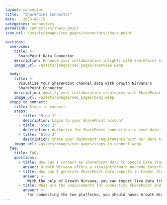 ```yaml
---
layout: connector
title:  "SharePoint Connector"
date:   2023-08-15
categories: connectors
permalink: connectors/share_point
icon_url: /assets/images/seo_pages/connectors/share_point

sections:
  overview:
    title: >-
      SharePoint Data Connector
    description: Enhance your collaboration insights with SharePoint integration. Seamlessly merge collaboration data from SharePoint with Looker Studio's analytical capabilities, unlocking insights that shape document sharing strategies, collaboration patterns, and operational excellence.
    image_url: /assets/images/seo_pages/overview.webp

  body:
    title: >-
      Visualize Your SharePoint channel data with Growth Nirvana's
      SharePoint Connector
    description: Amplify your collaboration strategies with SharePoint insights integrated into Looker Studio.
    image_url: /assets/images/seo_pages/body.webp
  steps_to_connect:
    title: Steps to connect
    steps:
      - title: "Step 1"
        description: Login to your SharePoint account
      - title: "Step 2"
        description: Authorize the SharePoint connection to send data to Growth Nirvana
      - title: "Step 3"
        description: Share your dashboard requirements with our data team. We will build the report for you.
    image_url: /assets/images/seo_pages/steps-to-connect.webp
  faq:
    title: FAQs
    questions:
      - title: How can I connect my SharePoint data to Google Data Studio/Looker Studio?
        answer: Growth Nirvana offers a straightforward no-code interface to connect to SharePoint data sources.
      - title: How can I generate SharePoint data reports in Looker Studio?
        answer: >-
          With the help of Growth Nirvana, you can import live data from SharePoint into Looker Studio. These data can be viewed in charts, tables, and dashboards to generate branded reports that can be shared instantly.
      - title: What are the requirements for connecting SharePoint and Looker Studio?
        answer: >-
          For connecting the two platforms, you should have: Growth Nirvana Account and SharePoint Ads Account
---
```

